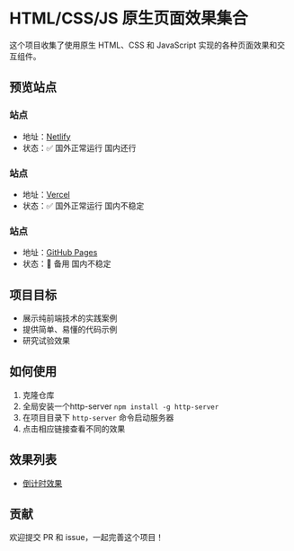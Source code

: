 # HTML/CSS/JS 原生页面效果集合

这个项目收集了使用原生 HTML、CSS 和 JavaScript 实现的各种页面效果和交互组件。

## 预览站点

### 站点

- 地址：[Netlify](https://html-effect.netlify.app/)
- 状态：✅ 国外正常运行 国内还行

### 站点
- 地址：[Vercel](https://html-effect.vercel.app)
- 状态：✅ 国外正常运行 国内不稳定

### 站点
- 地址：[GitHub Pages](https://qiaoxide.github.io/html-effect/)
- 状态：🔄 备用 国内不稳定

## 项目目标

- 展示纯前端技术的实践案例
- 提供简单、易懂的代码示例
- 研究试验效果

## 如何使用

1. 克隆仓库
2. 全局安装一个http-server `npm install -g http-server`
3. 在项目目录下 `http-server` 命令启动服务器
4. 点击相应链接查看不同的效果

## 效果列表

- [倒计时效果](countdown/)

## 贡献

欢迎提交 PR 和 issue，一起完善这个项目！
